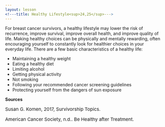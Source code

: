 ```yaml
---
layout: lesson
<!---title: Healthy Lifestyle<sup>24,25</sup>--->
---
```


For breast cancer survivors, a healthy lifestyle may lower the risk of recurrence, improve survival, improve overall health, and improve quality of life. Making healthy choices can be physically and mentally rewarding, often encouraging yourself to constantly look for healthier choices in your everyday life. There are a few basic characteristics of a healthy life:

* Maintaining a healthy weight
* Eating a healthy diet 
* Limiting alcohol
* Getting physical activity
* Not smoking
* Following your recommended cancer screening guidelines
* Protecting yourself from the dangers of sun exposure


**Sources**

<span style="font-size:15px;">Susan G. Komen, 2017, Survivorship Topics.</span>

<span style="font-size:15px;">American Cancer Society, n.d.. Be Healthy after Treatment.</span>
